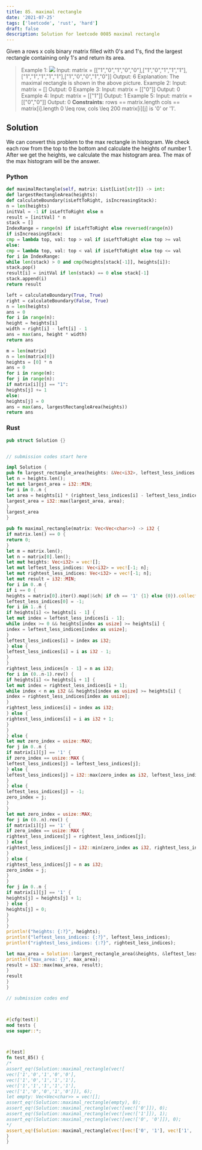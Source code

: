```yaml
---
title: 85. maximal rectangle
date: '2021-07-25'
tags: ['leetcode', 'rust', 'hard']
draft: false
description: Solution for leetcode 0085 maximal rectangle
---
```




Given a rows x cols binary matrix filled with 0's and 1's, find the largest rectangle containing only 1's and return its area.



>   Example 1:
>   ![](https://assets.leetcode.com/uploads/2020/09/14/maximal.jpg)
>   Input: matrix <TeX>=</TeX> [["1","0","1","0","0"],["1","0","1","1","1"],["1","1","1","1","1"],["1","0","0","1","0"]]
>   Output: 6
>   Explanation: The maximal rectangle is shown in the above picture.
>   Example 2:
>   Input: matrix <TeX>=</TeX> []
>   Output: 0
>   Example 3:
>   Input: matrix <TeX>=</TeX> [["0"]]
>   Output: 0
>   Example 4:
>   Input: matrix <TeX>=</TeX> [["1"]]
>   Output: 1
>   Example 5:
>   Input: matrix <TeX>=</TeX> [["0","0"]]
>   Output: 0
**Constraints:**
>   	rows <TeX>=</TeX><TeX>=</TeX> matrix.length
>   	cols <TeX>=</TeX><TeX>=</TeX> matrix[i].length
>   	0 <TeX>\leq</TeX> row, cols <TeX>\leq</TeX> 200
>   	matrix[i][j] is '0' or '1'.


## Solution
We can convert this problem to the max rectangle in histogram. We check each row from the top to the bottom and calculate the heights of number 1. After we get the heights, we calculate the max histogram area. The max of the max histogram will be the answer.



### Python
```python
def maximalRectangle(self, matrix: List[List[str]]) -> int:
def largestRectangleArea(heights):
def calculateBoundary(isLeftToRight, isIncreasingStack):
n = len(heights)
initVal = -1 if isLeftToRight else n
result = [initVal] * n
stack = []
IndexRange = range(n) if isLeftToRight else reversed(range(n))
if isIncreasingStack:
cmp = lambda top, val: top > val if isLeftToRight else top >= val
else:
cmp = lambda top, val: top < val if isLeftToRight else top <= val
for i in IndexRange:
while len(stack) > 0 and cmp(heights[stack[-1]], heights[i]):
stack.pop()
result[i] = initVal if len(stack) == 0 else stack[-1]
stack.append(i)
return result

left = calculateBoundary(True, True)
right = calculateBoundary(False, True)
n = len(heights)
ans = 0
for i in range(n):
height = heights[i]
width = right[i] - left[i] - 1
ans = max(ans, height * width)
return ans

m = len(matrix)
n = len(matrix[0])
heights = [0] * n
ans = 0
for i in range(m):
for j in range(n):
if matrix[i][j] == "1":
heights[j] += 1
else:
heights[j] = 0
ans = max(ans, largestRectangleArea(heights))
return ans
```


### Rust
```rust
pub struct Solution {}


// submission codes start here

impl Solution {
pub fn largest_rectangle_area(heights: &Vec<i32>, leftest_less_indices: &Vec<i32>, rightest_less_indices: &Vec<i32>) -> i32 {
let n = heights.len();
let mut largest_area = i32::MIN;
for i in 0..n {
let area = heights[i] * (rightest_less_indices[i] - leftest_less_indices[i] - 1);
largest_area = i32::max(largest_area, area);
}
largest_area
}

pub fn maximal_rectangle(matrix: Vec<Vec<char>>) -> i32 {
if matrix.len() == 0 {
return 0;
}
let m = matrix.len();
let n = matrix[0].len();
let mut heights: Vec<i32> = vec![];
let mut leftest_less_indices: Vec<i32> = vec![-1; n];
let mut rightest_less_indices: Vec<i32> = vec![-1; n];
let mut result = i32::MIN;
for i in 0..m {
if i == 0 {
heights = matrix[0].iter().map(|&ch| if ch == '1' {1} else {0}).collect::<Vec<i32>>();
leftest_less_indices[0] = -1;
for i in 1..n {
if heights[i] <= heights[i - 1] {
let mut index = leftest_less_indices[i - 1];
while index >= 0 && heights[index as usize] >= heights[i] {
index = leftest_less_indices[index as usize];
}
leftest_less_indices[i] = index as i32;
} else {
leftest_less_indices[i] = i as i32 - 1;
}
}
rightest_less_indices[n - 1] = n as i32;
for i in (0..n-1).rev() {
if heights[i] <= heights[i + 1] {
let mut index = rightest_less_indices[i + 1];
while index < n as i32 && heights[index as usize] >= heights[i] {
index = rightest_less_indices[index as usize];
}
rightest_less_indices[i] = index as i32;
} else {
rightest_less_indices[i] = i as i32 + 1;
}
}
} else {
let mut zero_index = usize::MAX;
for j in 0..n {
if matrix[i][j] == '1' {
if zero_index == usize::MAX {
leftest_less_indices[j] = leftest_less_indices[j];
} else {
leftest_less_indices[j] = i32::max(zero_index as i32, leftest_less_indices[j]);
}
} else {
leftest_less_indices[j] = -1;
zero_index = j;
}
}
let mut zero_index = usize::MAX;
for j in (0..n).rev() {
if matrix[i][j] == '1' {
if zero_index == usize::MAX {
rightest_less_indices[j] = rightest_less_indices[j];
} else {
rightest_less_indices[j] = i32::min(zero_index as i32, rightest_less_indices[j]);
}
} else {
rightest_less_indices[j] = n as i32;
zero_index = j;
}
}
for j in 0..n {
if matrix[i][j] == '1' {
heights[j] = heights[j] + 1;
} else {
heights[j] = 0;
}
}
}
println!("heights: {:?}", heights);
println!("leftest_less_indices: {:?}", leftest_less_indices);
println!("rightest_less_indices: {:?}", rightest_less_indices);

let max_area = Solution::largest_rectangle_area(&heights, &leftest_less_indices, &rightest_less_indices);
println!("max_area: {}", max_area);
result = i32::max(max_area, result);
}
result
}
}

// submission codes end



#[cfg(test)]
mod tests {
use super::*;



#[test]
fn test_85() {
/*
assert_eq!(Solution::maximal_rectangle(vec![
vec!['1','0','1','0','0'],
vec!['1','0','1','1','1'],
vec!['1','1','1','1','1'],
vec!['1','0','0','1','0']]), 6);
let empty: Vec<Vec<char>> = vec![];
assert_eq!(Solution::maximal_rectangle(empty), 0);
assert_eq!(Solution::maximal_rectangle(vec![vec!['0']]), 0);
assert_eq!(Solution::maximal_rectangle(vec![vec!['1']]), 1);
assert_eq!(Solution::maximal_rectangle(vec![vec!['0', '0']]), 0);
*/
assert_eq!(Solution::maximal_rectangle(vec![vec!['0', '1'], vec!['1', '0']]), 1);
}
}

```
